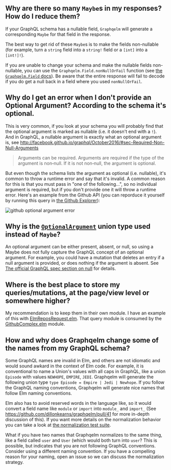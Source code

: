 ## Why are there so many `Maybe`s in my responses? How do I reduce them?
If your GraphQL schema has a nullable field, `Graphqelm` will generate a corresponding `Maybe` for that field in the response.

The best way to get rid of these `Maybe`s is to make the fields non-nullable (for example, turn a `string` field into a `string!` field or a `[int]` into a `[int!]!`).

If you are unable to change your schema and make the nullable fields non-nullable, you can use the `Graphqelm.Field.nonNullOrFail` function (see [the `Graphqelm.Field` docs](http://package.elm-lang.org/packages/dillonkearns/graphqelm/latest/Graphqelm-Field#)). Be aware that the entire response will fail to decode if you do get a null back in a field where you used `nonNullOrFail`.


## Why do I get an error when I don't provide an Optional Argument? According to the schema it's optional.

This is very common, if you look at your schema you will probably find that the optional argument is marked as nullable (i.e. it doesn't end with a `!`). And in GraphQL, a nullable argument is exactly what an optional argument is, see http://facebook.github.io/graphql/October2016/#sec-Required-Non-Null-Arguments

> Arguments can be required. Arguments are required if the type of the argument is non‐null. If it is not non‐null, the argument is optional.

But even though the schema lists the argument as optional (i.e. nullable), it's common to throw a runtime error and say that it's invalid. A common reason for this is that you must pass in "one of the following...", so no individual argument is required, but if you don't provide one it will throw a runtime error. Here's an example from the Github API (you can reporduce it yourself by running this query in [the Github Explorer](https://developer.github.com/v4/explorer/)):

![github optional argument error](https://raw.githubusercontent.com/dillonkearns/graphqelm/master/assets/github-optional-arg-error.png)

## Why is the [`OptionalArgument`](http://package.elm-lang.org/packages/dillonkearns/graphqelm/10.0.0/Graphqelm-OptionalArgument) union type used instead of `Maybe`?

An optional argument can be either present, absent, or null, so using a Maybe does not fully capture the GraphQL concept of an optional argument. For example, you could have a mutation that deletes an entry if a null argument is provided, or does nothing if the argument is absent. See [The official GraphQL spec section on null](http://facebook.github.io/graphql/October2016/#sec-Null-Value) for details.

## Where is the best place to store my queries/mutations, at the page/view level or somewhere higher?

My recommendation is to keep them in their own module. I have an example of this with [ElmReposRequest.elm](https://github.com/dillonkearns/graphqelm/blob/master/examples/src/ElmReposRequest.elm).
That query module is consumed by the [GithubComplex.elm](https://github.com/dillonkearns/graphqelm/blob/master/examples/src/GithubComplex.elm#L44-L46) module.


## How and why does Graphqelm change some of the names from my GraphQL schema?
Some GraphQL names are invalid in Elm, and others are not idiomatic and would sound awkard in the context of Elm code.
For example, it is conventional to name a Union's values with all caps in GraphQL, like a union `Episode` with values `NEWHOPE`, `EMPIRE`, `JEDI`. Graphqelm will generate the following union type `type Episode = Empire | Jedi | Newhope`. If you follow the GraphQL naming conventions, Graphqelm will generate nice names that follow Elm naming conventions.

Elm also has to avoid reserved words in the language like, so it would convert a field name like `module` or `import` into `module_` and `import_` (See https://github.com/dillonkearns/graphqelm/pull/41 for more in-depth discussion of this). If you want more details on the normalization behavior you can take a look at [the normalization test suite](https://github.com/dillonkearns/graphqelm/blob/master/tests/Generator/NormalizeTests.elm).

What if you have two names that Graphqelm normalizes to the same thing, like a field called `user` and `User` (which would both turn into `user`? This is possible, but indicates that you are not following GraphQL conventions. Consider using a different naming convention. If you have a compelling reason for your naming, open an issue so we can discuss the normalization strategy.
